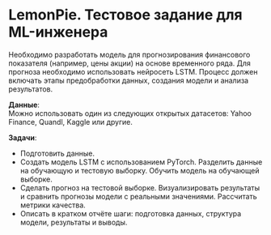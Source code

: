# LemonPie. Тестовое задание для ML-инженера

Необходимо разработать модель для прогнозирования финансового показателя (например, цены акции) на основе временного ряда. Для прогноза необходимо использовать нейросеть LSTM.
Процесс должен включать этапы предобработки данных, создания модели и анализа результатов.

**Данные**:  
Можно использовать один из следующих открытых датасетов: Yahoo Finance, Quandl, Kaggle или другие.

**Задачи**:
- Подготовить данные.
- Создать модель LSTM с использованием PyTorch. Разделить данные на обучающую и тестовую выборку. Обучить модель на обучающей выборке.
- Сделать прогноз на тестовой выборке. Визуализировать результаты и сравнить прогнозы модели с реальными значениями. Рассчитать метрики качества.
- Описать в кратком отчёте шаги: подготовка данных, структура модели, результаты и выводы.

